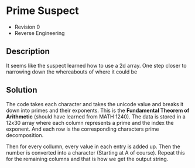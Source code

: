 # Prime Suspect
- Revision 0
- Reverse Engineering

## Description
It seems like the suspect learned how to use a 2d array. One step closer to narrowing down the whereabouts of where it could be

## Solution
The code takes each character and takes the unicode value and breaks it down into primes and their exponents. This is the **Fundamental Theorem of Arithmetic** (should have learned from MATH 1240). The data is stored in a 12x30 array where each column represents a prime and the index the exponent. And each row is the corresponding characters prime decomposition. 

Then for every collumn, every value in each entry is added up. Then the number is converted into a character (Starting at A of course). Repeat this for the remaining columns and that is how we get the output string.
